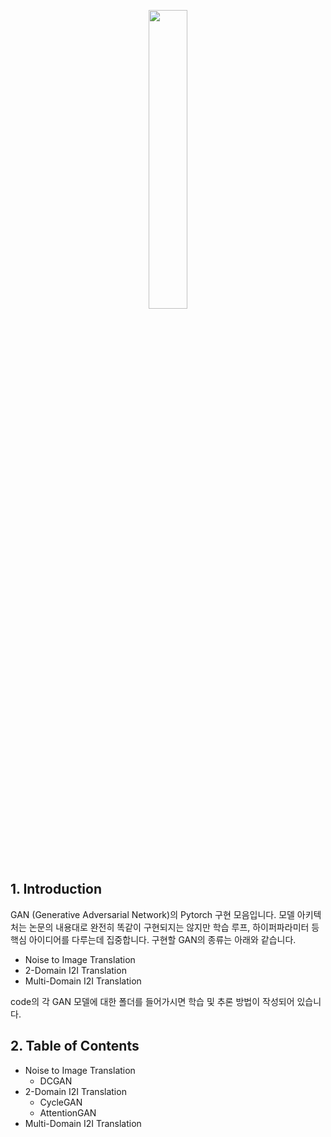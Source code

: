 <p align="center"><img src="https://github.com/user-attachments/assets/772ea16c-ca0b-4ac4-a71a-c91fcf331cd5" width="35%" height="35%"></p>

## 1. Introduction
GAN (Generative Adversarial Network)의 Pytorch 구현 모음입니다. 모델 아키텍처는 논문의 내용대로 완전히 똑같이 구현되지는 않지만 학습 루프, 하이퍼파라미터 등 핵심 아이디어를 다루는데 집중합니다. 
구현할 GAN의 종류는 아래와 같습니다.

- Noise to Image Translation
- 2-Domain I2I Translation
- Multi-Domain I2I Translation

code의 각 GAN 모델에 대한 폴더를 들어가시면 학습 및 추론 방법이 작성되어 있습니다.

## 2. Table of Contents
- Noise to Image Translation
  - DCGAN
- 2-Domain I2I Translation
  - CycleGAN
  - AttentionGAN
- Multi-Domain I2I Translation
